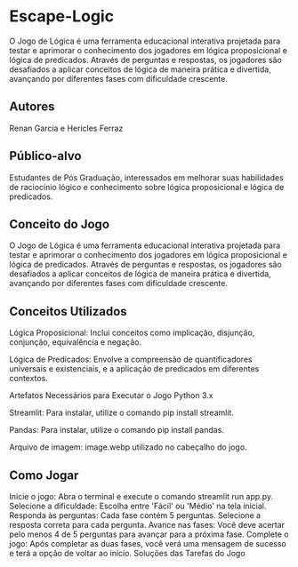 # Escape-Logic
O Jogo de Lógica é uma ferramenta educacional interativa projetada para testar e aprimorar o conhecimento dos jogadores em lógica proposicional e lógica de predicados. Através de perguntas e respostas, os jogadores são desafiados a aplicar conceitos de lógica de maneira prática e divertida, avançando por diferentes fases com dificuldade crescente.

## Autores
Renan Garcia e Hericles Ferraz

## Público-alvo
Estudantes de Pós Graduação, interessados em melhorar suas habilidades de raciocínio lógico e conhecimento sobre lógica proposicional e lógica de predicados.

## Conceito do Jogo
O Jogo de Lógica é uma ferramenta educacional interativa projetada para testar e aprimorar o conhecimento dos jogadores em lógica proposicional e lógica de predicados. Através de perguntas e respostas, os jogadores são desafiados a aplicar conceitos de lógica de maneira prática e divertida, avançando por diferentes fases com dificuldade crescente.

## Conceitos Utilizados
Lógica Proposicional: Inclui conceitos como implicação, disjunção, conjunção, equivalência e negação.

Lógica de Predicados: Envolve a compreensão de quantificadores universais e existenciais, e a aplicação de predicados em diferentes contextos.

Artefatos Necessários para Executar o Jogo Python 3.x

Streamlit: Para instalar, utilize o comando pip install streamlit.

Pandas: Para instalar, utilize o comando pip install pandas.

Arquivo de imagem: image.webp utilizado no cabeçalho do jogo.

## Como Jogar
Inicie o jogo: Abra o terminal e execute o comando streamlit run app.py.
Selecione a dificuldade: Escolha entre 'Fácil' ou 'Médio' na tela inicial.
Responda às perguntas: Cada fase contém 5 perguntas. Selecione a resposta correta para cada pergunta.
Avance nas fases: Você deve acertar pelo menos 4 de 5 perguntas para avançar para a próxima fase.
Complete o jogo: Após completar as duas fases, você verá uma mensagem de sucesso e terá a opção de voltar ao início. Soluções das Tarefas do Jogo
